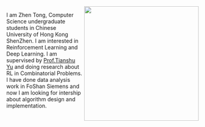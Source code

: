 <img src='https://github.com/58191554/58191554.github.io/blob/main/pictures/DSC_0264.jpg' align='right' style=' width:300px;height:100 px'/>

I am Zhen Tong, Computer Science undergraduate students in Chinese University of Hong Kong ShenZhen. I am interested in Reinforcement Learning and Deep Learning. I am supervised by [Prof.Tianshu Yu](https://mypage.cuhk.edu.cn/academics/yutianshu/) and doing research about RL in Combinatorial Problems. I have done data analysis work in FoShan Siemens and now I am looking for intership about algorithm design and implementation.
